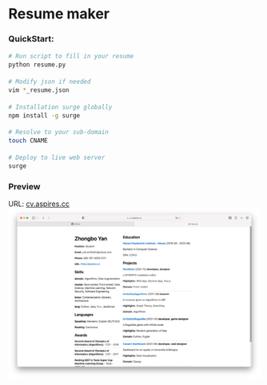 # Resume maker
### QuickStart:
```bash
# Run script to fill in your resume
python resume.py

# Modify json if needed
vim *_resume.json

# Installation surge globally 
npm install -g surge

# Resolve to your sub-domain
touch CNAME

# Deploy to live web server
surge
```
### Preview
URL: [cv.aspires.cc](https://cv.aspires.cc)
![cv](assets/preview.png)